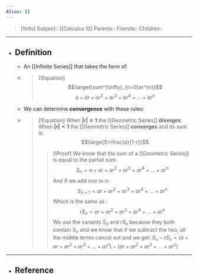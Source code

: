 ```yaml
---
Alias: []
---
```

> [!Info]
> Subject:: [[Calculus II]]
> Parents:: 
> Friends:: 
> Children:: 
---
- ## Definition
	- An [[Infinite Series]] that takes the form of:
	- > [!Equation]
	  > $$\large{\sum^{\infty}_{n=0}ar^{n}}$$
	  > $$a+ar+ar^2+ar^3+ar^4+\dots+ar^n$$
	- We can determine **convergence** with these rules:
	- > [!Equation]
	  > When **$\lvert r \rvert\geq 1$** the [[Geometric Series]] **diverges**.
	  > When **$\lvert r \rvert< 1$** the [[Geometric Series]] **converges** and its sum is:
	  > $$\large{S=\frac{a}{1-r}}$$
	  > 
	  > > [!Proof]
	  > > We know that the sum of a [[Geometric Series]] is equal to the partial sum:
	  > > $$S_{n}=a+ar+ar^2+ar^3+ar^4+\dots+ar^n$$
	  > > And if we add one to $n$:
	  > > $$S_{n+1}=ar+ar^2+ar^3+ar^4+\dots+ar^n$$
	  > > Which is the same as :
	  > > $$rS_{n}=ar+ar^2+ar^3+ar^4+\dots+ar^n$$
	  > > We use the variants $S_{n}$ and $rS_{n}$ because they both contain $S_{n}$ and we know that if we subtract the two, all the middle terms cancel out and we get:
	  > > $S_{n}-rS_{n}=(a+ar+ar^2+ar^3+\dots+ar^n)-(ar+ar^2+ar^3+\dots+ar^n)$
---
- ## Reference